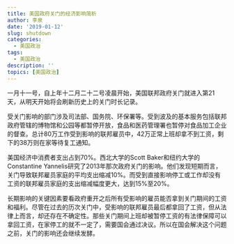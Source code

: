 ```yaml
---
title: 美国政府关门的经济影响简析
author: 李泉
date: '2019-01-12'
slug: shutdown
categories:
  - 美国政治
tags:
  - 美国政治
description: ''
topics: [美国政治]
---
```


一月十一号，自上年十二月二十二号凌晨开始，美国联邦政府关门就进入第21天，从明天开始将会刷新历史上的关门时长记录。

受关门影响的部门涉及司法部、国务院、环保署等。受到波及的基本服务包括联邦政府管辖的博物馆和公园等都暂停开放，食品和医药管理署也暂停对食品加工企业的督查。总计80万工作受到影响的联邦雇员中，42万正常上班却拿不到工资，剩下的38万则在家等待复工通知。

美国经济中消费者支出占到70%。西北大学的Scott Baker和纽约大学的Constantine Yannelis研究了2013年那次政府关门的影响。他们发现短期而言，关门导致联邦雇员家庭的平均支出缩减10%。而受到直接影响停工或工作却没有工资的联邦雇员家庭的支出缩减幅度更大，达到15%至20%。

长期影响的关键因素要看政府重开之后所有受影响的雇员能否拿到关门期间的工资和福利。尽管在过去的历次关门中，受影响的联邦雇员最后都拿回了工资，但从法律上而言，却还存在不确定性。那些关门期间上班却被暂停工资的有法律保障可以拿回工资，在家停工的就不一定了，需要国会通过决议。所以在国会解决这个问题之前，关门的影响还会继续发酵。
